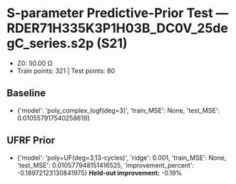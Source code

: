# S-parameter Predictive-Prior Test — RDER71H335K3P1H03B_DC0V_25degC_series.s2p (S21)
- Z0: 50.00 Ω
- Train points: 321  |  Test points: 80

## Baseline
- {'model': 'poly_complex_logf(deg=3)', 'train_MSE': None, 'test_MSE': 0.010557917540258619}

## UFRF Prior
- {'model': 'poly+UF(deg=3,13-cycles)', 'ridge': 0.001, 'train_MSE': None, 'test_MSE': 0.010577948151416525, 'improvement_percent': -0.18972123130841975}
**Held-out improvement:** -0.19%